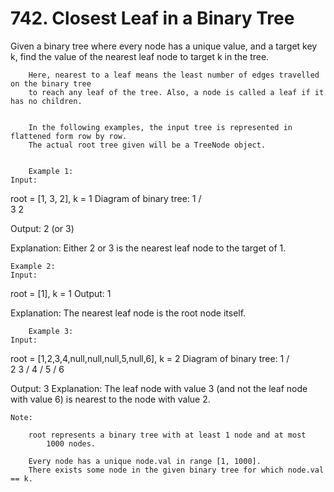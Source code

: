 # 742. Closest Leaf in a Binary Tree

Given a binary tree where every node has a unique value, and a target key
        k, find the value of the nearest leaf node to target k in the
        tree.
    
    
        Here, nearest to a leaf means the least number of edges travelled on the binary tree
        to reach any leaf of the tree. Also, a node is called a leaf if it has no children.
    
    
        In the following examples, the input tree is represented in flattened form row by row.
        The actual root tree given will be a TreeNode object.
    
    
        Example 1:
    Input:
root = [1, 3, 2], k = 1
Diagram of binary tree:
          1
         / \
        3   2

Output: 2 (or 3)

Explanation: Either 2 or 3 is the nearest leaf node to the target of 1.

    
    Example 2:
    Input:
root = [1], k = 1
Output: 1

Explanation: The nearest leaf node is the root node itself.

    

    
        Example 3:
    Input:
root = [1,2,3,4,null,null,null,5,null,6], k = 2
Diagram of binary tree:
             1
            / \
           2   3
          /
         4
        /
       5
      /
     6

Output: 3
Explanation: The leaf node with value 3 (and not the leaf node with value 6) is nearest to the node with value 2.

    

    Note:
    
        root represents a binary tree with at least 1 node and at most
            1000 nodes.
        
        Every node has a unique node.val in range [1, 1000].
        There exists some node in the given binary tree for which node.val == k.
